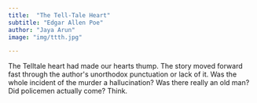 ```yaml
---
title:  "The Tell-Tale Heart"
subtitle: "Edgar Allen Poe"
author: "Jaya Arun"
image: "img/ttth.jpg"

---
```


The Telltale heart had made our hearts thump. The story moved forward fast through the author's unorthodox punctuation or lack of it. Was the whole incident of the murder a hallucination? Was there really an old man? Did policemen actually come? Think. 